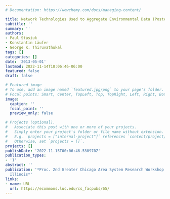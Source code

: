 ```yaml
---
# Documentation: https://wowchemy.com/docs/managing-content/

title: Network Technologies Used to Aggregate Environmental Data (Poster)
subtitle: ''
summary: ''
authors:
- Paul Stasiuk
- Konstantin Läufer
- George K. Thiruvathukal
tags: []
categories: []
date: '2013-05-01'
lastmod: 2022-11-14T18:06:46-06:00
featured: false
draft: false

# Featured image
# To use, add an image named `featured.jpg/png` to your page's folder.
# Focal points: Smart, Center, TopLeft, Top, TopRight, Left, Right, BottomLeft, Bottom, BottomRight.
image:
  caption: ''
  focal_point: ''
  preview_only: false

# Projects (optional).
#   Associate this post with one or more of your projects.
#   Simply enter your project's folder or file name without extension.
#   E.g. `projects = ["internal-project"]` references `content/project/deep-learning/index.md`.
#   Otherwise, set `projects = []`.
projects: []
publishDate: '2022-11-15T00:06:46.530970Z'
publication_types:
- '1'
abstract: ''
publication: '*Proc. 2nd Greater Chicago Area System Research Workshop (GCASR), Chicago,
  Illinois*'
links:
- name: URL
  url: https://ecommons.luc.edu/cs_facpubs/65/
---
```


